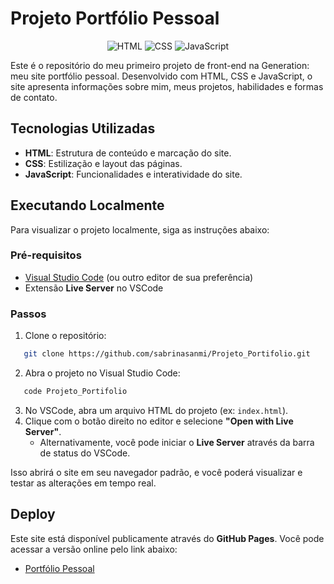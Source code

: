 # Projeto Portfólio Pessoal

<div align="center"> 
	<img src="https://img.shields.io/badge/HTML-5-orange?style=for-the-badge&logo=html5" alt="HTML" /> 
	<img src="https://img.shields.io/badge/CSS-3-blue?style=for-the-badge&logo=css3&logoColor=white" alt="CSS" /> 
	<img src="https://img.shields.io/badge/JavaScript-ES6+-yellow?style=for-the-badge&logo=javascript&logoColor=black" alt="JavaScript" /> 
</div>

Este é o repositório do meu primeiro projeto de front-end na Generation: meu site portfólio pessoal. Desenvolvido com HTML, CSS e JavaScript, o site apresenta informações sobre mim, meus projetos, habilidades e formas de contato.

## Tecnologias Utilizadas

- **HTML**: Estrutura de conteúdo e marcação do site.
- **CSS**: Estilização e layout das páginas.
- **JavaScript**: Funcionalidades e interatividade do site.

## Executando Localmente

Para visualizar o projeto localmente, siga as instruções abaixo:

### Pré-requisitos

- [Visual Studio Code](https://code.visualstudio.com/) (ou outro editor de sua preferência)
- Extensão **Live Server** no VSCode

### Passos

1. Clone o repositório:
```bash
   git clone https://github.com/sabrinasanmi/Projeto_Portifolio.git
```
2. Abra o projeto no Visual Studio Code:
```bash
   code Projeto_Portifolio
```
3. No VSCode, abra um arquivo HTML do projeto (ex: `index.html`).
4. Clique com o botão direito no editor e selecione **"Open with Live Server"**.  
   - Alternativamente, você pode iniciar o **Live Server** através da barra de status do VSCode.

Isso abrirá o site em seu navegador padrão, e você poderá visualizar e testar as alterações em tempo real.

## Deploy

Este site está disponível publicamente através do **GitHub Pages**. Você pode acessar a versão online pelo link abaixo:

- [Portfólio Pessoal](https://sanmisabrina.github.io/Projeto_Portifolio/)

